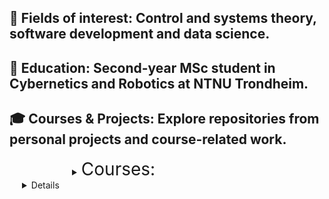 
## 🙋 Fields of interest: Control and systems theory, software development and data science. 
## 🏦 Education: Second-year MSc student in Cybernetics and Robotics at NTNU Trondheim.
## 🎓 Courses & Projects: Explore repositories from personal projects and course-related work.
<details style="margin-left: 100px;">
  <summary><span style="font-size: 2em;">Courses:</span></summary>
  <br>

  <div style="border: 1px solid #ccc; padding: 15px; border-radius: 8px; background-color: #f9f9f9; margin-bottom: 10px;">
    <p>
      <strong>🔗 <a href="https://github.com/seysha-git/Procedural-and-objectoriented-programming.-" target="_blank">Procedural and Object-Oriented Programming</a></strong><br>
      Basic and practice-oriented programming in C++.
    </p>
  </div>
  <div style="border: 1px solid #ccc; padding: 15px; border-radius: 8px; background-color: #f9f9f9; margin-bottom: 10px;">
    <p>
      <strong>🔗 <a href="https://github.com/seysha-git/Procedural-and-objectoriented-programming.-" target="_blank">Procedural and Object-Oriented Programming</a></strong><br>
      Basic and practice-oriented programming in C++.
    </p>
  </div>
  <div style="border: 1px solid #ccc; padding: 15px; border-radius: 8px; background-color: #f9f9f9; margin-bottom: 10px;">
    <p>
      <strong>🔗 <a href="https://github.com/seysha-git/Solution-ITExam-2022" target="_blank">Exam IT 2 2022</a></strong><br>
      Data analysis and game development in Pygame
    </p>
  </div>
  <div style="border: 1px solid #ccc; padding: 15px; border-radius: 8px; background-color: #f9f9f9; margin-bottom: 10px;">
    <p>
      <strong>🔗 <a href="https://github.com/seysha-git/Numeric-methods-for-PDEs" target="_blank"Numeric-methods-for-PDEs
"</a></strong><br>
     ...
    </p>
  </div>
</details>

<details style="margin-left: 20px;">
  <summary><span style="font-size: 2em;">Personal projects:</span></summary>
  <br>

  <div style="border: 1px solid #ccc; padding: 15px; border-radius: 8px; background-color: #f9f9f9;">
    <p>
      <strong>🔗 <a href="https://github.com/seysha-git/ML-Kaggle-competions" target="_blank">Data Science Competitions on Kaggle</a></strong><br>
      Collection of introductory ML competitions involving regression, classification, and more.
    </p>
  </div>
  <div style="border: 1px solid #ccc; padding: 15px; border-radius: 8px; background-color: #f9f9f9;">
    <p>
      <strong>🔗 <a href="https://github.com/seysha-git/Green-Escape-Game" target="_blank">Game-development in Python</a></strong><br>
      A 2D-player game with Pygame. 
    </p>
  </div>
  <div style="border: 1px solid #ccc; padding: 15px; border-radius: 8px; background-color: #f9f9f9;">
    <p>
      <strong>🔗 <a href="https://github.com/seysha-git/Game-web-development" target="_blank">Gaming website</a></strong><br>
      A web development project using html, css and javascript. 
    </p>
  </div>
</details>


  
 




